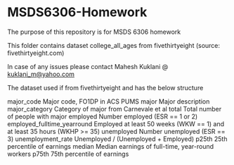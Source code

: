 # MSDS6306-Homework

The purpose of this repository is for MSDS 6306 homework

This folder contains dataset college_all_ages from fivethirtyeight (source: fivethirtyeight.com)

In case of any issues please contact Mahesh Kuklani @ kuklani_m@yahoo.com

The dataset used if from fivethirtyeight and has the below structure

major_code Major code, FO1DP in ACS PUMS
major Major description
major_category Category of major from Carnevale et al
total Total number of people with major
employed Number employed (ESR == 1 or 2)
employed_fulltime_yearround Employed at least 50 weeks (WKW == 1) and at least 35 hours
(WKHP >= 35)
unemployed Number unemployed (ESR == 3)
unemployment_rate Unemployed / (Unemployed + Employed)
p25th 25th percentile of earnings
median Median earnings of full-time, year-round workers
p75th 75th percentile of earnings
